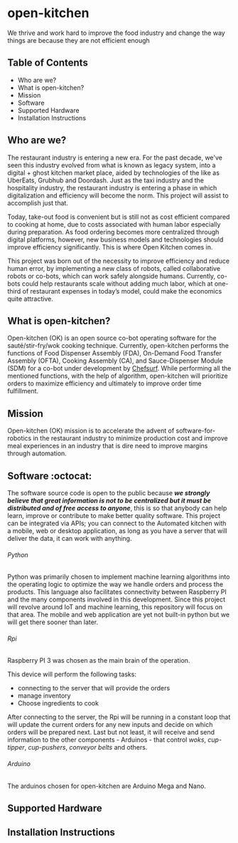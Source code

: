 # open-kitchen
We thrive and work hard to improve the food industry and change the way things are because they are not efficient enough

## Table of Contents

- Who are we?
- What is open-kitchen?
- Mission
- Software
- Supported Hardware
- Installation Instructions



## Who are we?

The restaurant industry is entering a new era. For the past decade, we've seen this industry evolved from what is known as legacy system, into a digital + ghost kitchen market place, aided by technologies of the like as UberEats, Grubhub and Doordash. Just as the taxi industry and the hospitality industry, the restaurant industry is entering a phase in which digitalization and efficiency will become the norm. This project will assist to accomplish just that. 

Today, take-out food is convenient but is still not as cost efficient compared to cooking at home, due to costs associated with human labor especially during preparation. As food ordering becomes more centralized through digital platforms, however, new business models and technologies should improve efficiency significantly. This is where Open Kitchen comes in.

This project was born out of the necessity to improve efficiency and reduce human error, by implementing a new class of robots, called collaborative robots or co-bots, which can work safely alongside humans. Currently, co-bots could help restaurants scale without adding much labor, which at one-third of restaurant expenses in today’s model, could make the economics quite attractive.

## What is open-kitchen?

Open-kitchen (OK) is an open source co-bot operating software for the sauté/stir-fry/wok cooking technique. Currently, open-kitchen performs the functions of Food Dispenser Assembly (FDA), On-Demand Food Transfer Assembly (OFTA), Cooking Assembly (CA), and Sauce-Dispenser Module (SDM) for a co-bot under development by [Chefsurf](http://chefsurf.co). While performing all the mentioned functions, with the help of algorithm, open-kitchen will prioritize orders to maximize efficiency and ultimately to improve order time fulfillment.

## Mission

Open-kitchen (OK) mission is to accelerate the advent of software-for-robotics in the restaurant industry to minimize production cost and improve meal experiences in an industry that is dire need to improve margins through automation.

## Software  :octocat:

The software source code is open to the public because ***we strongly believe that great information is not to be centralized but it must be distributed and of free access to anyone***, this is so that anybody can help learn, improve or contribute to make better quality software. This project can be integrated via APIs; you can connect to the Automated kitchen with a mobile, web or desktop application, as long as you have a server that will deliver the data, it can work with anything.

###### Python 

Python was primarily chosen to implement machine learning algorithms into the operating logic to optimize the way we handle orders and process the products. This language also facilitates connectivity between Raspberry PI and the many components involved in this development. Since this project will revolve around IoT and machine learning, this repository will focus on that area. The mobile and web application are yet not built-in python but we will get there sooner than later. 


###### Rpi 

Raspberry PI 3 was chosen as the main brain of the operation. 

This device will perform the following tasks: 
- connecting to the server that will provide the orders 
- manage inventory
- Choose ingredients to cook 

After connecting to the server, the Rpi will be running in a constant loop that will update the current orders for any new inputs and decide on which orders will be prepared next. Last but not least, it will receive and send information to the other components - Arduinos - that control *woks*, *cup-tipper*, *cup-pushers*, *conveyor belts* and others. 


###### Arduino 

The arduinos chosen for open-kitchen are Arduino Mega and Nano. 

## Supported Hardware

## Installation Instructions


